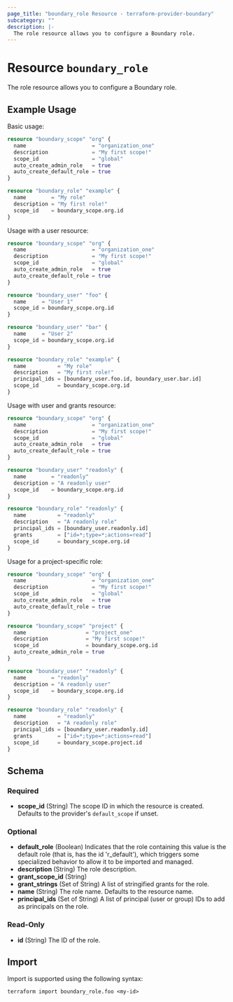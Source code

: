 ```yaml
---
page_title: "boundary_role Resource - terraform-provider-boundary"
subcategory: ""
description: |-
  The role resource allows you to configure a Boundary role.
---
```


# Resource `boundary_role`

The role resource allows you to configure a Boundary role.

## Example Usage

Basic usage:

```terraform
resource "boundary_scope" "org" {
  name                     = "organization_one"
  description              = "My first scope!"
  scope_id                 = "global"
  auto_create_admin_role   = true
  auto_create_default_role = true
}

resource "boundary_role" "example" {
  name        = "My role"
  description = "My first role!"
  scope_id    = boundary_scope.org.id
}
```

Usage with a user resource:

```terraform
resource "boundary_scope" "org" {
  name                     = "organization_one"
  description              = "My first scope!"
  scope_id                 = "global"
  auto_create_admin_role   = true
  auto_create_default_role = true
}

resource "boundary_user" "foo" {
  name     = "User 1"
  scope_id = boundary_scope.org.id
}

resource "boundary_user" "bar" {
  name     = "User 2"
  scope_id = boundary_scope.org.id
}

resource "boundary_role" "example" {
  name          = "My role"
  description   = "My first role!"
  principal_ids = [boundary_user.foo.id, boundary_user.bar.id]
  scope_id      = boundary_scope.org.id
}
```

Usage with user and grants resource:

```terraform
resource "boundary_scope" "org" {
  name                     = "organization_one"
  description              = "My first scope!"
  scope_id                 = "global"
  auto_create_admin_role   = true
  auto_create_default_role = true
}

resource "boundary_user" "readonly" {
  name        = "readonly"
  description = "A readonly user"
  scope_id    = boundary_scope.org.id
}

resource "boundary_role" "readonly" {
  name          = "readonly"
  description   = "A readonly role"
  principal_ids = [boundary_user.readonly.id]
  grants        = ["id=*;type=*;actions=read"]
  scope_id      = boundary_scope.org.id
}
```

Usage for a project-specific role:

```terraform
resource "boundary_scope" "org" {
  name                     = "organization_one"
  description              = "My first scope!"
  scope_id                 = "global"
  auto_create_admin_role   = true
  auto_create_default_role = true
}

resource "boundary_scope" "project" {
  name                   = "project_one"
  description            = "My first scope!"
  scope_id               = boundary_scope.org.id
  auto_create_admin_role = true
}

resource "boundary_user" "readonly" {
  name        = "readonly"
  description = "A readonly user"
  scope_id    = boundary_scope.org.id
}

resource "boundary_role" "readonly" {
  name          = "readonly"
  description   = "A readonly role"
  principal_ids = [boundary_user.readonly.id]
  grants        = ["id=*;type=*;actions=read"]
  scope_id      = boundary_scope.project.id
}
```

<!-- schema generated by tfplugindocs -->
## Schema

### Required

- **scope_id** (String) The scope ID in which the resource is created. Defaults to the provider's `default_scope` if unset.

### Optional

- **default_role** (Boolean) Indicates that the role containing this value is the default role (that is, has the id 'r_default'), which triggers some specialized behavior to allow it to be imported and managed.
- **description** (String) The role description.
- **grant_scope_id** (String)
- **grant_strings** (Set of String) A list of stringified grants for the role.
- **name** (String) The role name. Defaults to the resource name.
- **principal_ids** (Set of String) A list of principal (user or group) IDs to add as principals on the role.

### Read-Only

- **id** (String) The ID of the role.

## Import

Import is supported using the following syntax:

```shell
terraform import boundary_role.foo <my-id>
```